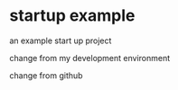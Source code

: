 # startup example
an example start up project

change from my development environment

change from github